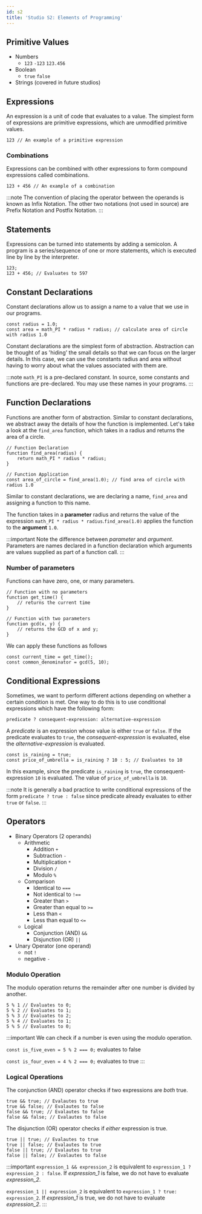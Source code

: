 ```yaml
---
id: s2
title: 'Studio S2: Elements of Programming'
---
```


## Primitive Values
* Numbers
  * `123` `-123` `123.456`
* Boolean
  * `true` `false`
* Strings (covered in future studios)

## Expressions
An expression is a unit of code that evaluates to a value. The simplest form of expressions are primitive expressions, which are unmodified primitive values.
```
123 // An example of a primitive expression
```

### Combinations
Expressions can be combined with other expressions to form compound expressions called combinations.

```
123 + 456 // An example of a combination
```

:::note
The convention of placing the operator between the operands is known as Infix Notation. The other two notations (not used in source) are Prefix Notation and Postfix Notation.
:::

## Statements
Expressions can be turned into statements by adding a semicolon. A program is a series/sequence of one or more statements, which is executed line by line by the interpreter.

```
123;
123 + 456; // Evaluates to 597
```

## Constant Declarations
Constant declarations allow us to assign a name to a value that we use in our programs.

```
const radius = 1.0;
const area = math_PI * radius * radius; // calculate area of circle with radius 1.0
```

Constant declarations are the simplest form of abstraction. Abstraction can be thought of as 'hiding' the small details so that we can focus on the larger details. In this case, we can use the constants radius and area without having to worry about what the values associated with them are.

:::note
`math_PI` is a pre-declared constant. In source, some constants and functions are pre-declared. You may use these names in your programs.
:::

## Function Declarations
Functions are another form of abstraction. Similar to constant declarations, we abstract away the details of how the function is implemented. Let's take a look at the `find_area` function, which takes in a radius and returns the area of a circle.

```
// Function Declaration
function find_area(radius) {
    return math_PI * radius * radius;
}

// Function Application
const area_of_circle = find_area(1.0); // find area of circle with radius 1.0
```

Similar to constant declarations, we are declaring a name, `find_area` and assigning a function to this name. 

The function takes in a **parameter** radius and returns the value of the expression `math_PI * radius * radius`.`find_area(1.0)` applies the function to the **argument** `1.0`.

:::important
Note the difference between *parameter* and *argument*. Parameters are names declared in a function declaration which arguments are values supplied as part of a function call.
:::

### Number of parameters
Functions can have zero, one, or many parameters.

```
// Function with no parameters
function get_time() {
    // returns the current time
}

// Function with two parameters
function gcd(x, y) {
    // returns the GCD of x and y;
}
```

We can apply these functions as follows

```
const current_time = get_time();
const common_denominator = gcd(5, 10);
```

## Conditional Expressions
Sometimes, we want to perform different actions depending on whether a certain condition is met. One way to do this is to use conditional expressions which have the following form:

`predicate ? consequent-expression: alternative-expression`

A *predicate* is an expression whose value is either `true` or `false`. If the predicate evaluates to `true`, the *consequent-expression* is evaluated, else the *alternative-expression* is evaluated.

```
const is_raining = true;
const price_of_umbrella = is_raining ? 10 : 5; // Evaluates to 10
```

In this example, since the predicate `is_raining` is `true`, the consequent-expression `10` is evaluated. The value of `price_of_umbrella` is `10`.

:::note
It is generally a bad practice to write conditional expressions of the form
`predicate ? true : false` since predicate already evaluates to either `true` or `false`.
:::

## Operators
* Binary Operators (2 operands)
  * Arithmetic
    * Addition `+`
    * Subtraction `-`
    * Multiplication `*`
    * Division `/`
    * Modulo `%`
  * Comparison
    * Identical to `===`
    * Not identical to `!==`
    * Greater than `>`
    * Greater than equal to `>=`
    * Less than `<`
    * Less than equal to `<=`
  * Logical
    * Conjunction (AND) `&&`
    * Disjunction (OR) `||`
* Unary Operator (one operand)
  * not `!`
  * negative `-`

### Modulo Operation
The modulo operation returns the remainder after one number is divided by another.

```
5 % 1 // Evaluates to 0;
5 % 2 // Evaluates to 1;
5 % 3 // Evaluates to 2;
5 % 4 // Evaluates to 1;
5 % 5 // Evaluates to 0;
```

:::important
We can check if a number is even using the modulo operation.

`const is_five_even = 5 % 2 === 0;` evaluates to false

`const is_four_even = 4 % 2 === 0;` evaluates to true
:::

### Logical Operations
The conjunction (AND) operator checks if two expressions are *both* true.
```
true && true; // Evalautes to true
true && false; // Evalautes to false
false && true; // Evalautes to false
false && false; // Evalautes to false
```

The disjunction (OR) operator checks if *either* expression is true.
```
true || true; // Evalautes to true
true || false; // Evalautes to true
false || true; // Evalautes to true
false || false; // Evalautes to false
```

:::important
`expression_1 && expression_2` is equivalent to `expression_1 ? expression_2 : false`. If *expression_1* is false, we do not have to evaluate *expression_2*.

`expression_1 || expression_2` is equivalent to `expression_1 ? true: expression_2`. If *expression_1* is true, we do not have to evaluate *expression_2*.
:::
